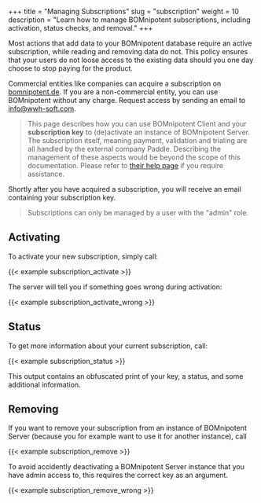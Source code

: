+++
title = "Managing Subscriptions"
slug = "subscription"
weight = 10
description = "Learn how to manage BOMnipotent subscriptions, including activation, status checks, and removal."
+++

Most actions that add data to your BOMnipotent database require an active subscription, while reading and removing data do not. This policy ensures that your users do not loose access to the existing data should you one day choose to stop paying for the product.

Commercial entities like companies can acquire a subscription on [bomnipotent.de](https://www.bomnipotent.de/pricing). If you are a non-commercial entity, you can use BOMnipotent without any charge. Request access by sending an email to [info@wwh-soft.com](mailto:info@wwh-soft.com).

> This page describes how you can use BOMnipotent Client and your **subscription key** to (de)activate an instance of BOMnipotent Server. The subscription itself, meaning payment, validation and trialing are all handled by the external company Paddle. Describing the management of these aspects would be beyond the scope of this documentation. Please refer to [their help page](https://www.paddle.com/help) if you require assistance.

Shortly after you have acquired a subscription, you will receive an email containing your subscription key.

> Subscriptions can only be managed by a user with the "admin" role.

## Activating

To activate your new subscription, simply call:

{{< example subscription_activate >}}

The server will tell you if something goes wrong during activation:

{{< example subscription_activate_wrong >}}

## Status

To get more information about your current subscription, call:

{{< example subscription_status >}}

This output contains an obfuscated print of your key, a status, and some additional information.

## Removing

If you want to remove your subscription from an instance of BOMnipotent Server (because you for example want to use it for another instance), call

{{< example subscription_remove >}}

To avoid accidently deactivating a BOMnipotent Server instance that you have admin access to, this requires the correct key as an argument.

{{< example subscription_remove_wrong >}}
